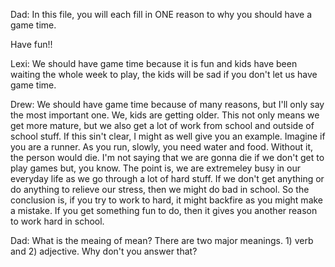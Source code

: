 Dad: In this file, you will each fill in ONE reason to why you should have a game time. 

Have fun!!

Lexi: We should have game time because it is fun and kids have been waiting the whole week to play, the kids will be sad if you don't let us have game time.

Drew: We should have game time because of many reasons, but I'll only say the most important one. We, kids are getting older. This not only means we get more mature, but we also get a lot of work from school and outside of school stuff. If this sin't clear, I might as well give you an example. Imagine if you are a runner. As you run, slowly, you need water and food. Without it, the person would die. I'm not saying that we are gonna die if we don't get to play games but, you know. The point is, we are extremeley busy in our everyday life as we go through a lot of hard stuff. If we don't get anything or do anything to relieve our stress, then we might do bad in school. So the conclusion is, if you try to work to hard, it might backfire as you might make a mistake. If you get something fun to do, then it gives you another reason to work hard in school. 

Dad: 
What is the meaing of mean? There are two major meanings. 1) verb and 2) adjective. Why don't you answer that? 
